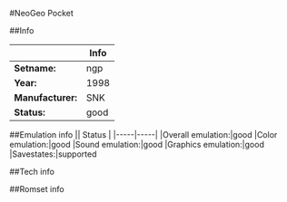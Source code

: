 #NeoGeo Pocket

##Info

||Info|
|-----|-----|
|**Setname:**|ngp
|**Year:**|1998
|**Manufacturer:**|SNK
|**Status:**|good

##Emulation info
|| Status |
|-----|-----|
|Overall emulation:|good
|Color emulation:|good
|Sound emulation:|good
|Graphics emulation:|good
|Savestates:|supported

##Tech info

##Romset info

<!--- START OF EDITED COMMENT DO NOT TOUCH TEXT ABOVE-->
